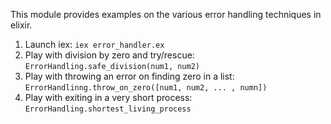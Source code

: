 This module provides examples on the various error handling techniques in elixir.

1. Launch iex: `iex error_handler.ex`
2. Play with division by zero and try/rescue: `ErrorHandling.safe_division(num1, num2)`
3. Play with throwing an error on finding zero in a list: `ErrorHandlinng.throw_on_zero([num1, num2, ... , numn])`
4. Play with exiting in a very short process: `ErrorHandling.shortest_living_process`
